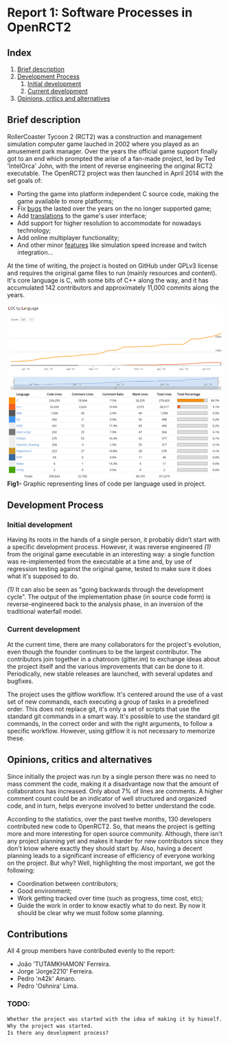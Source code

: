 # Report 1: Software Processes in OpenRCT2

## Index
1. [Brief description](#brief)
2. [Development Process](#development_process)
	1. [Initial development](#initial_development)
	2. [Current development](#current_development)
3. [Opinions, critics and alternatives](#opinions)

## Brief description <a name="brief"></a>
RollerCoaster Tycoon 2 (RCT2) was a construction and management simulation computer game lauched in 2002 where you played as an amusement park manager. Over the years the official game support finally got to an end which prompted the arise of a fan-made project, led by Ted 'IntelOrca' John, with the intent of reverse engineering the original RCT2 executable. 
The OpenRCT2 project was then launched in April 2014 with the set goals of:
* Porting the game into platform independent C source code, making the game available to more platforms;
* Fix [bugs][1] the lasted over the years on the no longer supported game;
* Add [translations][2] to the game's user interface;
* Add support for higher resolution to accommodate for nowadays technology;
* Add online multiplayer functionality;
* And other minor [features][3] like simulation speed increase and twitch integration...

[1]: https://github.com/OpenRCT2/OpenRCT2/wiki/Found-bugs-and-limitations-in-RCT2
[2]: https://github.com/OpenRCT2/OpenRCT2/wiki/Language-support
[3]: http://openrct2.org/features

At the time of writing, the project is hosted on GitHub under GPLv3 license and requires the original game files to run (mainly resources and content). It's core language is C, with some bits of C++ along the way, and it has accumulated 142 contributors and approximately 11,000 commits along the years.

![alt tag](https://github.com/n42k/OpenRCT2/blob/783b5911df1de6a34f0d7713f8033c74a9e8b654/reports/Images/Languages%20Graphical1.png)
![alt tag](https://raw.githubusercontent.com/n42k/OpenRCT2/develop/reports/Images/1.png)
**Fig1-** Graphic representing lines of code per language used in project. 

## Development Process <a name="development_process"></a>
### Initial development <a name="initial_development"></a>
Having its roots in the hands of a single person, it probably didn't start with a specific development process. However, it was reverse engineered *(1)* from the original game executable in an interesting way: a single function was re-implemented from the executable at a time and, by use of regression testing against the original game, tested to make sure it does what it's supposed to do.


*(1)*  It can also be seen as "going backwards through the development cycle". The output of the implementation phase (in source code form) is reverse-engineered back to the analysis phase, in an inversion of the traditional waterfall model.

### Current development <a name="current_development"></a>
At the current time, there are many collaborators for the project's evolution, even though the founder continues to be the largest contributor. The contributors join together in a chatroom (gitter.im) to exchange ideas about the project itself and the various improvements that can be done to it.
Periodically, new stable releases are launched, with several updates and bugfixes.

The project uses the gitflow workflow. It's centered around the use of a vast set of new commands, each executing a group of tasks in a predefined order. This does not replace git, it's only a set of scripts that use the standard git commands in a smart way. It's possible to use the standard git commands, in the correct order and with the right arguments, to follow a specific workflow. However, using gitflow it is not necessary to memorize these.

## Opinions, critics and alternatives <a name="opinions"></a>
Since initially the project was run by a single person there was no need to mass comment the code, making it a disadvantage now that the amount of collaborators has increased. Only about 7% of lines are comments. A higher comment count could be an indicator of well structured and organized code, and in turn, helps everyone involved to better understand the code.

According to the statistics, over the past twelve months, 130 developers contributed new code to OpenRCT2. So, that means the project is getting more and more interesting for open source community. Although, there isn't any project planning yet and makes it harder for new contributors since they don't know where exactly they should start by.
Also, having a decent planning leads to a significant increase of efficiency of everyone working on the project. But why? Well, highlighting the most important, we got the following:
* Coordination between contributors;
* Good environment;
* Work getting tracked over time (such as progress, time cost, etc);
* Guide the work in order to know exactly what to do next.
By now it should be clear why we must follow some planning.

## Contributions
All 4 group members have contributed evenly to the report:

* João 'TUTAMKHAMON' Ferreira.
* Jorge 'Jorge2210' Ferreira.
* Pedro 'n42k' Amaro.
* Pedro 'Oshnira' Lima.

### TODO:
	Whether the project was started with the idea of making it by himself.
	Why the project was started.
	Is there any development process?
